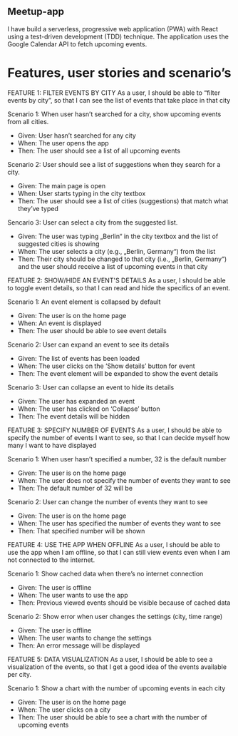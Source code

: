 ## Meetup-app 

I have build a serverless, progressive web application (PWA) with React using a
test-driven development (TDD) technique. The application uses the Google
Calendar API to fetch upcoming events.

# Features, user stories and scenario’s

FEATURE 1: FILTER EVENTS BY CITY
As a user, I should be able to “filter events by city”, so that I can see the list of events that take place in that city

Scenario 1: When user hasn’t searched for a city, show upcoming events from all cities. 
- Given: User hasn’t searched for any city
- When: The user opens the app 
- Then: The user should see a list of all upcoming events

Scenario 2: User should see a list of suggestions when they search for a city. 
- Given: The main page is open
- When: User starts typing in the city textbox
- Then: The user should see a list of cities (suggestions) that match what they’ve typed

Sencario 3: User can select a city from the suggested list. 
- Given: The user was typing „Berlin“ in the city textbox and the list of suggested cities is showing 
- When: The user selects a city (e.g., „Berlin, Germany“) from the list 
- Then: Their city should be changed to that city (i.e., „Berlin, Germany“) and the user should receive a list of upcoming events in that city

FEATURE 2: SHOW/HIDE AN EVENT'S DETAILS
As a user, I should be able to toggle event details, so that I can read and hide the specifics of an event.

Scenario 1: An event element is collapsed by default

- Given: The user is on the home page
- When: An event is displayed
- Then: The user should be able to see event details

Scenario 2: User can expand an event to see its details

- Given: The list of events has been loaded 
- When: The user clicks on the ‘Show details’ button for event
- Then: The event element will be expanded to show the event details

Scenario 3: User can collapse an event to hide its details

- Given: The user has expanded an event
- When: The user has clicked on ‘Collapse’ button
- Then: The event details will be hidden
  	
FEATURE 3: SPECIFY NUMBER OF EVENTS
As a user, I should be able to specify the number of events I want to see, so that I can decide myself how many I want to have displayed

Scenario 1: When user hasn’t specified a number, 32 is the default number

- Given: The user is on the home page
- When: The user does not specify the number of events they want to see
- Then: The default number of 32 will be 

Scenario 2: User can change the number of events they want to see

- Given: The user is on the home page
- When: The user has specified the number of events they want to see
- Then: That specified number will be shown
	
FEATURE 4: USE THE APP WHEN OFFLINE
As a user, I should be able to use the app when I am offline, so that I can still view events even when I am not connected to the internet.

Scenario 1: Show cached data when there’s no internet connection

- Given: The user is offline
- When: The user wants to use the app
- Then: Previous viewed events should be visible because of cached data

Scenario 2: Show error when user changes the settings (city, time range)

- Given: The user is offline
- When: The user wants to change the settings
- Then: An error message will be displayed

FEATURE 5: DATA VISUALIZATION
As a user, I should be able to see a visualization of the events, so that I get a good idea of the events available per city. 

Scenario 1: Show a chart with the number of upcoming events in each city

- Given: The user is on the home page
- When: The user clicks on a city
- Then: The user should be able to see a chart with the number of upcoming events
